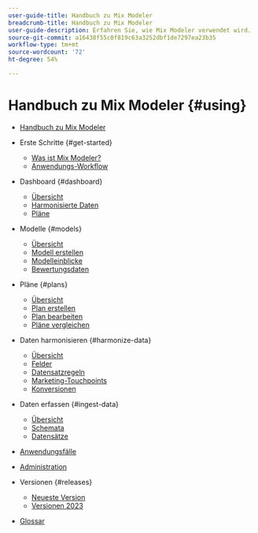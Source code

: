 ```yaml
---
user-guide-title: Handbuch zu Mix Modeler
breadcrumb-title: Handbuch zu Mix Modeler
user-guide-description: Erfahren Sie, wie Mix Modeler verwendet wird.
source-git-commit: a16438f55c0f819c63a3252dbf1de7297ea23b35
workflow-type: tm+mt
source-wordcount: '72'
ht-degree: 54%

---
```



# Handbuch zu Mix Modeler {#using}

+ [Handbuch zu Mix Modeler](overview.md)

+ Erste Schritte {#get-started}
   + [Was ist Mix Modeler?](get-started/about.md)
   + [Anwendungs-Workflow](get-started/workflow.md)

+ Dashboard {#dashboard}
   + [Übersicht](dashboard/overview.md)
   + [Harmonisierte Daten](dashboard/harmonized-data.md)
   + [Pläne](dashboard/plans.md)

+ Modelle {#models}
   + [Übersicht](models/overview.md)
   + [Modell erstellen](models/create.md)
   + [Modelleinblicke](models/insights.md)
   + [Bewertungsdaten](models/scoring-data.md)

+ Pläne {#plans}
   + [Übersicht](plans/overview.md)
   + [Plan erstellen](plans/create.md)
   + [Plan bearbeiten](plans/edit.md)
   + [Pläne vergleichen](plans/compare.md)

+ Daten harmonisieren {#harmonize-data}
   + [Übersicht](harmonize-data/overview.md)
   + [Felder](harmonize-data/fields.md)
   + [Datensatzregeln](harmonize-data/dataset-rules.md)
   + [Marketing-Touchpoints](harmonize-data/marketing-touchpoints.md)
   + [Konversionen](harmonize-data/conversions.md)

+ Daten erfassen {#ingest-data}
   + [Übersicht](ingest-data/overview.md)
   + [Schemata](ingest-data/schemas.md)
   + [Datensätze](ingest-data/datasets.md)

+ [Anwendungsfälle](use-cases.md)

+ [Administration](administration.md)

+ Versionen {#releases}
   + [Neueste Version](releases/latest.md)
   + [Versionen 2023](releases/2023.md)

+ [Glossar](glossary.md)


